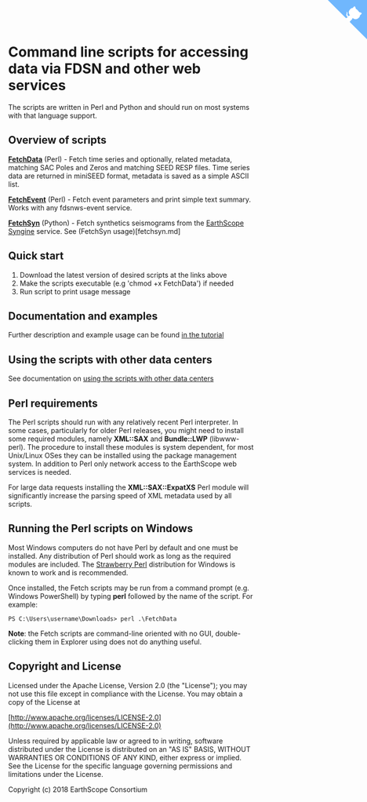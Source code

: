 # Command line scripts for accessing data via FDSN and other web services

The scripts are written in Perl and Python and should run on most systems
with that language support.

## Overview of scripts

**[FetchData](FetchData)** (Perl) - Fetch time series and optionally, related metadata, matching SAC Poles and Zeros and matching SEED RESP files. Time series data are returned in miniSEED format, metadata is saved as a simple ASCII list.

**[FetchEvent](FetchEvent)** (Perl) - Fetch event parameters and print simple text summary.  Works with any fdsnws-event service.

**[FetchSyn](FetchSyn)** (Python) - Fetch synthetics seismograms from the [EarthScope Syngine](https://service.iris.edu/irisws/syngine/1/) service.  See (FetchSyn usage)[fetchsyn.md]

## Quick start

1. Download the latest version of desired scripts at the links above
1. Make the scripts executable (e.g 'chmod +x FetchData') if needed
1. Run script to print usage message

## Documentation and examples

Further description and example usage can be found [in the tutorial](tutorial.md)

## Using the scripts with other data centers

See documentation on [using the scripts with other data centers](other-centers.md)

## Perl requirements

The Perl scripts should run with any relatively recent Perl interpreter.  In some cases, particularly for older Perl releases, you might need to install some required modules, namely **XML::SAX** and **Bundle::LWP** (libwww-perl).  The procedure to install these modules is system dependent, for most Unix/Linux OSes they can be installed using the package management system.  In addition to Perl only network access to the EarthScope web services is needed.

For large data requests installing the **XML::SAX::ExpatXS** Perl module will significantly increase the parsing speed of XML metadata used by all scripts.

## Running the Perl scripts on Windows

Most Windows computers do not have Perl by default and one must be installed.  Any distribution of Perl should work as long as the required modules are included.  The [Strawberry Perl](http://strawberryperl.com/) distribution for Windows is known to work and is recommended.

Once installed, the Fetch scripts may be run from a command prompt (e.g. Windows PowerShell) by typing **perl** followed by the name of the script.  For example:

```Console
PS C:\Users\username\Downloads> perl .\FetchData
```

**Note**: the Fetch scripts are command-line oriented with no GUI, double-clicking them in Explorer using does not do anything useful.

## Copyright and License

Licensed under the Apache License, Version 2.0 (the "License");
you may not use this file except in compliance with the License.
You may obtain a copy of the License at

[http://www.apache.org/licenses/LICENSE-2.0](http://www.apache.org/licenses/LICENSE-2.0)

Unless required by applicable law or agreed to in writing, software
distributed under the License is distributed on an "AS IS" BASIS,
WITHOUT WARRANTIES OR CONDITIONS OF ANY KIND, either express or implied.
See the License for the specific language governing permissions and
limitations under the License.

Copyright (c) 2018 EarthScope Consortium

<!-- GitHub corner from https://github.com/tholman/github-corners -->
<a href="https://github.com/EarthScope/fetch-scripts" class="github-corner" aria-label="View source on GitHub"><svg width="80" height="80" viewBox="0 0 250 250" style="fill:#70B7FD; color:#fff; position: absolute; top: 0; border: 0; right: 0;" aria-hidden="true"><path d="M0,0 L115,115 L130,115 L142,142 L250,250 L250,0 Z"></path><path d="M128.3,109.0 C113.8,99.7 119.0,89.6 119.0,89.6 C122.0,82.7 120.5,78.6 120.5,78.6 C119.2,72.0 123.4,76.3 123.4,76.3 C127.3,80.9 125.5,87.3 125.5,87.3 C122.9,97.6 130.6,101.9 134.4,103.2" fill="currentColor" style="transform-origin: 130px 106px;" class="octo-arm"></path><path d="M115.0,115.0 C114.9,115.1 118.7,116.5 119.8,115.4 L133.7,101.6 C136.9,99.2 139.9,98.4 142.2,98.6 C133.8,88.0 127.5,74.4 143.8,58.0 C148.5,53.4 154.0,51.2 159.7,51.0 C160.3,49.4 163.2,43.6 171.4,40.1 C171.4,40.1 176.1,42.5 178.8,56.2 C183.1,58.6 187.2,61.8 190.9,65.4 C194.5,69.0 197.7,73.2 200.1,77.6 C213.8,80.2 216.3,84.9 216.3,84.9 C212.7,93.1 206.9,96.0 205.4,96.6 C205.1,102.4 203.0,107.8 198.3,112.5 C181.9,128.9 168.3,122.5 157.7,114.1 C157.9,116.9 156.7,120.9 152.7,124.9 L141.0,136.5 C139.8,137.7 141.6,141.9 141.8,141.8 Z" fill="currentColor" class="octo-body"></path></svg></a><style>.github-corner:hover .octo-arm{animation:octocat-wave 560ms ease-in-out}@keyframes octocat-wave{0%,100%{transform:rotate(0)}20%,60%{transform:rotate(-25deg)}40%,80%{transform:rotate(10deg)}}@media (max-width:500px){.github-corner:hover .octo-arm{animation:none}.github-corner .octo-arm{animation:octocat-wave 560ms ease-in-out}}</style>
